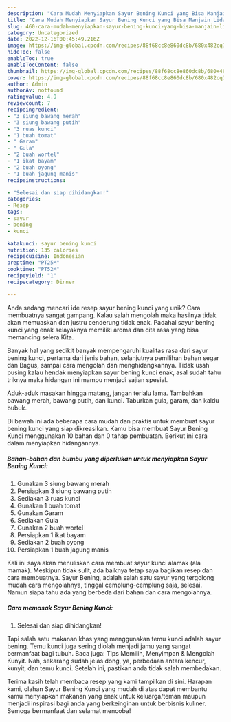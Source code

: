 ```yaml
---
description: "Cara Mudah Menyiapkan Sayur Bening Kunci yang Bisa Manjain Lidah"
title: "Cara Mudah Menyiapkan Sayur Bening Kunci yang Bisa Manjain Lidah"
slug: 460-cara-mudah-menyiapkan-sayur-bening-kunci-yang-bisa-manjain-lidah
category: Uncategorized
date: 2022-12-16T00:45:49.216Z
image: https://img-global.cpcdn.com/recipes/88f68cc8e860dc8b/680x482cq70/sayur-bening-kunci-foto-resep-utama.jpg
hideToc: false
enableToc: true
enableTocContent: false
thumbnail: https://img-global.cpcdn.com/recipes/88f68cc8e860dc8b/680x482cq70/sayur-bening-kunci-foto-resep-utama.jpg
cover: https://img-global.cpcdn.com/recipes/88f68cc8e860dc8b/680x482cq70/sayur-bening-kunci-foto-resep-utama.jpg
author: Admin
authorAv: notfound
ratingvalue: 4.9
reviewcount: 7
recipeingredient:
- "3 siung bawang merah"
- "3 siung bawang putih"
- "3 ruas kunci"
- "1 buah tomat"
- " Garam"
- " Gula"
- "2 buah wortel"
- "1 ikat bayam"
- "2 buah oyong"
- "1 buah jagung manis"
recipeinstructions:

- "Selesai dan siap dihidangkan!"
categories:
- Resep
tags:
- sayur
- bening
- kunci

katakunci: sayur bening kunci 
nutrition: 135 calories
recipecuisine: Indonesian
preptime: "PT25M"
cooktime: "PT52M"
recipeyield: "1"
recipecategory: Dinner

---
```





Anda sedang mencari ide resep sayur bening kunci yang unik? Cara membuatnya sangat gampang. Kalau salah mengolah maka hasilnya tidak akan memuaskan dan justru cenderung tidak enak. Padahal sayur bening kunci yang enak selayaknya memiliki aroma dan cita rasa yang bisa memancing selera Kita.





Banyak hal yang sedikit banyak mempengaruhi kualitas rasa dari sayur bening kunci, pertama dari jenis bahan, selanjutnya pemilihan bahan segar dan Bagus, sampai cara mengolah dan menghidangkannya. Tidak usah pusing kalau hendak menyiapkan sayur bening kunci enak,      asal sudah tahu triknya maka hidangan ini mampu menjadi sajian spesial.














Aduk-aduk masakan hingga matang, jangan terlalu lama. Tambahkan bawang merah, bawang putih, dan kunci. Taburkan gula, garam, dan kaldu bubuk.






Di bawah ini ada beberapa cara mudah dan praktis untuk membuat sayur bening kunci yang siap dikreasikan. Kamu bisa membuat Sayur Bening Kunci menggunakan 10 bahan dan 0 tahap pembuatan. Berikut ini cara dalam menyiapkan hidangannya.

<!--inarticleads1-->

##### Bahan-bahan dan bumbu yang diperlukan untuk menyiapkan Sayur Bening Kunci:

1. Gunakan 3 siung bawang merah
1. Persiapkan 3 siung bawang putih
1. Sediakan 3 ruas kunci
1. Gunakan 1 buah tomat
1. Gunakan  Garam
1. Sediakan  Gula
1. Gunakan 2 buah wortel
1. Persiapkan 1 ikat bayam
1. Sediakan 2 buah oyong
1. Persiapkan 1 buah jagung manis


Kali ini saya akan menuliskan cara membuat sayur kunci alamak (ala mamak). Meskipun tidak sulit, ada baiknya tetap saya bagikan resep dan cara membuatnya. Sayur Bening, adalah salah satu sayur yang tergolong mudah cara mengolahnya, tinggal cemplung-cemplung saja, selesai. Namun siapa tahu ada yang berbeda dari bahan dan cara mengolahnya. 

<!--inarticleads2-->

##### Cara memasak Sayur Bening Kunci:


1. Selesai dan siap dihidangkan!

Tapi salah satu makanan khas yang menggunakan temu kunci adalah sayur bening. Temu kunci juga sering diolah menjadi jamu yang sangat bermanfaat bagi tubuh. Baca juga: Tips Memilih, Menyimpan &amp; Mengolah Kunyit. Nah, sekarang sudah jelas dong, ya, perbedaan antara kencur, kunyit, dan temu kunci. Setelah ini, pastikan anda tidak salah membedakan. 

Terima kasih telah membaca resep yang kami tampilkan di sini. Harapan kami, olahan Sayur Bening Kunci yang mudah di atas dapat membantu kamu menyiapkan makanan yang enak untuk keluarga/teman maupun menjadi inspirasi bagi anda yang berkeinginan untuk berbisnis kuliner. Semoga bermanfaat dan selamat mencoba!
